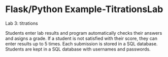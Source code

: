 # Flask/Python Example-TitrationsLab
 Lab 3: titrations
 
 Students enter lab results and program automatically checks their answers and asigns a grade. 
 If a student is not satisfied with their score, they can enter results up to 5 times.
 Each submission is stored in a SQL database.
 Students are kept in a SQL database with usernames and passwords. 

